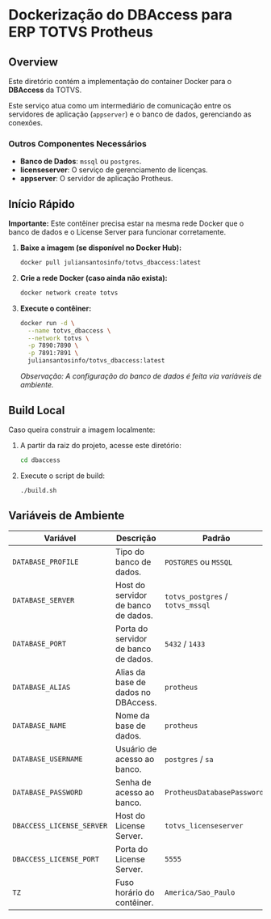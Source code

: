 # Dockerização do DBAccess para ERP TOTVS Protheus

## Overview

Este diretório contém a implementação do container Docker para o **DBAccess** da TOTVS.

Este serviço atua como um intermediário de comunicação entre os servidores de aplicação (`appserver`) e o banco de dados, gerenciando as conexões.

### Outros Componentes Necessários

*   **Banco de Dados**: `mssql` ou `postgres`.
*   **licenseserver**: O serviço de gerenciamento de licenças.
*   **appserver**: O servidor de aplicação Protheus.

## Início Rápido

**Importante:** Este contêiner precisa estar na mesma rede Docker que o banco de dados e o License Server para funcionar corretamente.

1.  **Baixe a imagem (se disponível no Docker Hub):**
    ```bash
    docker pull juliansantosinfo/totvs_dbaccess:latest
    ```

2.  **Crie a rede Docker (caso ainda não exista):**
    ```bash
    docker network create totvs
    ```

3.  **Execute o contêiner:**
    ```bash
    docker run -d \
      --name totvs_dbaccess \
      --network totvs \
      -p 7890:7890 \
      -p 7891:7891 \
      juliansantosinfo/totvs_dbaccess:latest
    ```
    *Observação: A configuração do banco de dados é feita via variáveis de ambiente.*

## Build Local

Caso queira construir a imagem localmente:

1.  A partir da raiz do projeto, acesse este diretório:
    ```bash
    cd dbaccess
    ```

2.  Execute o script de build:
    ```bash
    ./build.sh
    ```

## Variáveis de Ambiente

| Variável | Descrição | Padrão |
|---|---|---|
| `DATABASE_PROFILE` | Tipo do banco de dados. | `POSTGRES` ou `MSSQL` |
| `DATABASE_SERVER` | Host do servidor de banco de dados. | `totvs_postgres` / `totvs_mssql` |
| `DATABASE_PORT` | Porta do servidor de banco de dados. | `5432` / `1433` |
| `DATABASE_ALIAS` | Alias da base de dados no DBAccess. | `protheus` |
| `DATABASE_NAME` | Nome da base de dados. | `protheus` |
| `DATABASE_USERNAME` | Usuário de acesso ao banco. | `postgres` / `sa` |
| `DATABASE_PASSWORD` | Senha de acesso ao banco. | `ProtheusDatabasePassword1` |
| `DBACCESS_LICENSE_SERVER`| Host do License Server. | `totvs_licenseserver` |
| `DBACCESS_LICENSE_PORT`| Porta do License Server. | `5555` |
| `TZ` | Fuso horário do contêiner. | `America/Sao_Paulo` |
